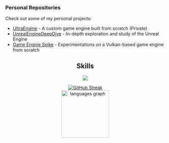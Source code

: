 ### Personal Repositories

Check out some of my personal projects:

- [UltraEngine](https://github.com/SyedAman/UltraEngine) - A custom game engine built from scratch (Private)
- [UnrealEngineDeepDive](https://github.com/SyedAman/UnrealEngineDeepDive) - In-depth exploration and study of the Unreal Engine
- [Game Engine Spike](https://github.com/SyedAman/GameEngineSpike) - Experimentations on a Vulkan-based game engine from scratch

<h2 align="center">Skills </h2>

<p align="center">
  <a href="https://skillicons.dev">
    <img src="https://skillicons.dev/icons?i=cpp,c,javascript,python,assembly" />
  </a>
</p>

<div align="center">
  <a href="https://git.io/streak-stats">
    <img src="https://streak-stats.demolab.com?user=SyedAman&theme=dark" alt="GitHub Streak" />
  </a>
  
  <br>
  
  <img src="https://github-readme-stats.vercel.app/api/top-langs?username=syedaman&locale=en&hide_title=false&layout=compact&card_width=320&langs_count=5&theme=dracula&hide_border=false" height="150" alt="languages graph" />

  <br>
  <p href="https://discord.gg/onlp" align="center">
    <img alt="" src="https://github-readme-stats.vercel.app/api?username=syedaman&theme=tokyonight&show_icons=true">
  </p>
</div>
